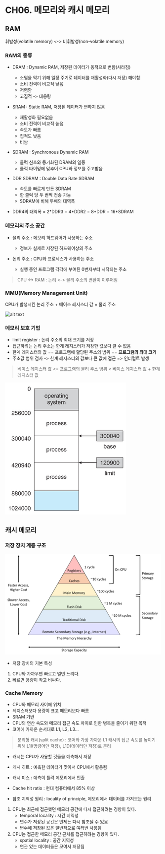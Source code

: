 # CH06. 메모리와 캐시 메모리

## RAM
휘발성(volatile memory) <-> 비휘발성(non-volatile memory)

### RAM의 종류
- DRAM : Dynamic RAM, 저장된 데이터가 동적으로 변함(사라짐)
  - 소멸을 막기 위해 일정 주기로 데이터를 재활성화(다시 저장) 해야함
  - 소비 전력이 비교적 낮음
  - 저렴함
  - 고집적 -> 대용량

- SRAM : Static RAM, 저장된 데이터가 변하지 않음
  - 재활성화 필요없음
  - 소비 전력이 비교적 높음
  - 속도가 빠름
  - 집적도 낮음
  - 비쌈

- SDRAM : Synchronous Dynamic RAM
  - 클럭 신호와 동기화된 DRAM의 일종
  - 클럭 타이밍에 맞추어 CPU와 정보를 주고받음

- DDR SDRAM : Double Data Rate SDRAM
  - 속도를 빠르게 만든 SDRAM
  - 한 클럭 당 두 번씩 전송 가능
  - SDRAM에 비해 두배의 대역폭

- DDR4의 대역폭 = 2*DDR3 = 4\*DDR2 = 8\*DDR = 16\*SDRAM

### 메모리의 주소 공간
- 물리 주소 : 메모리 하드웨어가 사용하는 주소
  - 정보가 실제로 저장된 하드웨어상의 주소

- 논리 주소 : CPU와 프로세스가 사용하는 주소
  - 실행 중인 프로그램 각각에 부여된 0번지부터 시작되는 주소

> CPU <-> RAM : 논리 <-> 물리 주소의 변환이 이루어짐

### MMU(Memory Management Unit)
CPU가 발생시킨 논리 주소 + 베이스 레지스터 값 = 물리 주소 

![alt text](https://velog.velcdn.com/images/ddosang/post/de094dfb-31cb-4371-bf04-8ddf5c89047d/image.png)

### 메모리 보호 기법
- limit register : 논리 주소의 최대 크기를 저장
- 접근하려는 논리 주소는 한계 레지스터가 저장한 값보다 클 수 없음
- 한계 레지스터의 값 == 프로그램에 할당된 주소의 범위 == **프로그램의 최대 크기**
- 주소값 범위 검사 -> 한계 레지스터의 값보다 큰 값에 접근 => 인터럽트 발생

> 베이스 레지스터 값 <= 프로그램의 물리 주소 범위 < 베이스 레지스터 값 + 한계 레지스터 값

![alt text](image-1.png)

## 캐시 메모리

### 저장 장치 계층 구조
![alt text](image-2.png)

- 저장 장치의 기본 특성
1. CPU와 가까우면 빠르고 멀면 느리다.
2. 빠르면 용량이 작고 비싸다. 

### Cache Memory
  - CPU와 메모리 사이에 위치
  - 레지스터보다 용량이 크고 메모리보다 빠름
  - SRAM 기반
  - CPU의 연산 속도와 메모리 접근 속도 차이로 인한 병목을 줄이기 위한 목적
  - 코어에 가까운 순서대로 L1, L2, L3...
  
  > 분리형 캐시(split cache) : 코어와 가장 가까운 L1 캐시의 접근 속도를 높이기 위해 L1I(명령어만 저장), L1D(데이터만 저장)로 분리

- 캐시는 CPU가 사용할 것들을 예측해서 저장
- 캐시 히트 : 예측한 데이터가 맞아서 CPU에서 활용됨
- 캐시 미스 : 예측이 틀려 메모리에서 인출
- Cache hit ratio : 현대 컴퓨터에서 85% 이상

- 참조 지역성 원리 : locality of principle, 메모리에서 데이터를 가져오는 원리
1. CPU는 최근에 접근했던 메모리 공간에 다시 접근하려는 경향이 있다.
    - temporal locality : 시간 지역성
    - 변수가 저장된 공간은 언제든 다시 참조될 수 있음
    - 변수에 저장된 값은 일반적으로 여러번 사용됨
2. CPU는 접근한 메모리 공간 근처를 접근하려는 경향이 있다.
    - spatial locality : 공간 지역성
    - 연관 있는 데이터들은 모여서 저장됨

